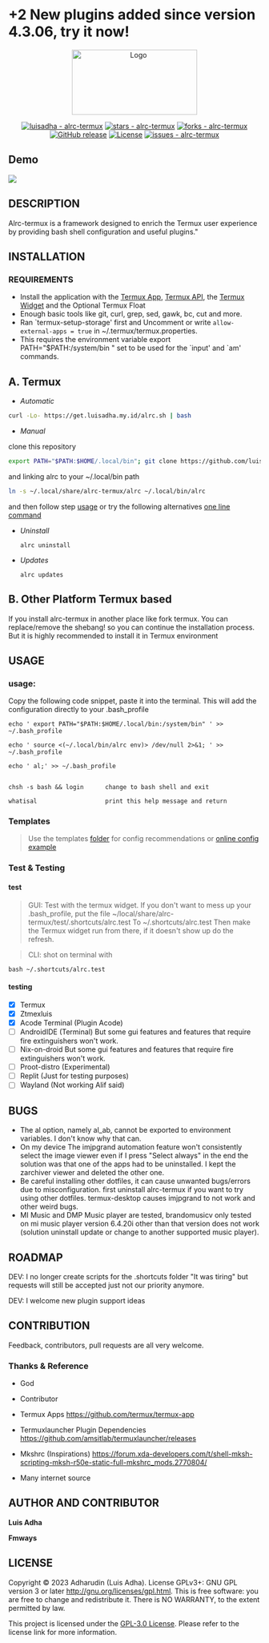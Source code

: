 # +2 New plugins added since version 4.3.06, try it now!

<p align="center">
  <img src="./img/alrc-favicon.svg" alt="Logo" sanitize=true height="130" width="250" />
</p>
<div align="center">
<a href="https://github.com/luisadha/alrc-termux" title="Go to GitHub repo"><img src="https://img.shields.io/static/v1?label=luisadha&message=alrc-termux&color=blue&logo=github" alt="luisadha - alrc-termux"></a>
<a href="https://github.com/luisadha/alrc-termux"><img src="https://img.shields.io/github/stars/luisadha/alrc-termux?style=social" alt="stars - alrc-termux"></a>
<a href="https://github.com/luisadha/alrc-termux"><img src="https://img.shields.io/github/forks/luisadha/alrc-termux?style=social" alt="forks - alrc-termux"></a>
<!-- <a href="https://github.com/luisadha/alrc-termux/actions?query=workflow:%22GH+Pages+Deploy%22"><img src="https://github.com/luisadha/alrc-termux/workflows/GH%20Pages%20Deploy/badge.svg" alt="GH Pages Deploy"></a>
-->
<a href="https://github.com/luisadha/alrc-termux/releases/"><img src="https://img.shields.io/github/release/luisadha/alrc-termux?include_prereleases=&sort=semver&color=blue" alt="GitHub release"></a>
<a href="#license"><img src="https://img.shields.io/badge/License-GPLv3.0-blue" alt="License"></a>
<a href="https://github.com/luisadha/alrc-termux/issues"><img src="https://img.shields.io/github/issues/luisadha/alrc-termux" alt="issues - alrc-termux"></a>
</div>

<h2>Demo</h2>
<a href="https://asciinema.org/a/WBz9QOP5xNeKLFcIOB9wZYeBP" target="_blank"><img src="https://asciinema.org/a/WBz9QOP5xNeKLFcIOB9wZYeBP.svg" /></a>

<!-- [![Shorts Video](https://img.youtube.com/vi/9X6naGKNOys/0.jpg)](https://www.youtube.com/shorts/9X6naGKNOys) -->
DESCRIPTION
-----------
Alrc-termux is a framework designed to enrich the Termux user experience by providing bash shell configuration and useful plugins."

INSTALLATION
------------

### REQUIREMENTS
- Install the application with the [Termux App](https://f-droid.org/packages/com.termux/),
[Termux API](https://f-droid.org/packages/com.termux.api/), the [Termux Widget](https://f-droid.org/packages/com.termux.widget/) and the Optional Termux Float
- Enough basic tools like git, curl, grep, sed, gawk, bc, cut and more.
- Ran \`termux-setup-storage' first and Uncomment or write `allow-external-apps = true` in ~/.termux/termux.properties.
- This requires the environment variable export PATH="$PATH:/system/bin " set to be used for the \`input' and \`am' commands.


A. Termux
---------
- *Automatic*

```sh
curl -Lo- https://get.luisadha.my.id/alrc.sh | bash
```

- *Manual*
	
clone this repository

```sh
export PATH="$PATH:$HOME/.local/bin"; git clone https://github.com/luisadha/alrc-termux.git ~/.local/share/alrc-termux
```

<!--if you use github (**recommended**)

```sh
export PATH="$PATH:$HOME/.local/bin"; git clone https://github.com/luisadha/alrc-termux.git ~/.local/share/alrc-termux
``` -->


and linking alrc to your ~/.local/bin path

```sh
ln -s ~/.local/share/alrc-termux/alrc ~/.local/bin/alrc
```

and then follow step [usage](#usage) or try the following alternatives [one line command](#test)

- *Uninstall*

	```
	alrc uninstall
	```

- *Updates*

	```
	alrc updates
	```

B. Other Platform Termux based
------------------------------

  If you install alrc-termux in another place like fork termux. You can replace/remove the shebang! so you can continue the installation process. But it is highly recommended to install it in Termux environment

USAGE
-----

### usage:

Copy the following code snippet, paste it into the terminal. This will add the configuration directly to your .bash_profile

```text
echo ' export PATH="$PATH:$HOME/.local/bin:/system/bin" ' >> ~/.bash_profile

echo ' source <(~/.local/bin/alrc env)> /dev/null 2>&1; ' >> ~/.bash_profile

echo ' al;' >> ~/.bash_profile
```

```text

chsh -s bash && login      change to bash shell and exit

whatisal                   print this help message and return
```

### Templates
> Use the templates [folder](https://github.com/luisadha/alrc-termux/tree/main/templates) for config recommendations or [online config example](https://luisadha.my.id)

### Test & Testing
#### test
> GUI: Test with the termux widget. If you don't want to mess up your .bash_profile, put the file ~/local/share/alrc-termux/test/.shortcuts/alrc.test To ~/.shortcuts/alrc.test Then make the Termux widget run from there, if it doesn't show up do the refresh.

> CLI: shot on terminal with 

```
bash ~/.shortcuts/alrc.test 
```

#### testing

- [x] Termux
- [x] Ztmexluis
- [x] Acode Terminal (Plugin Acode)
- [ ] AndroidIDE (Terminal) But some gui features and features that require fire extinguishers won't work.
- [ ] Nix-on-droid But some gui features and features that require fire extinguishers won't work.
- [ ] Proot-distro (Experimental)
- [ ] Replit (Just for testing purposes)
- [ ] Wayland (Not working Alif said)

BUGS
----
- The al option, namely al_ab, cannot be exported to environment variables. I don't know why that can.
- On my device The imjpgrand automation feature won't consistently select the image viewer even if I press "Select always" in the end the solution was that one of the apps had to be uninstalled. I kept the zarchiver viewer and deleted the other one.
- Be careful installing other dotfiles, it can cause unwanted bugs/errors due to misconfiguration. first uninstall alrc-termux if you want to try using other dotfiles. termux-desktop causes imjpgrand to not work and other weird bugs.
- MI Music and DMP Music player are tested, brandomusicv only tested on mi music player version 6.4.20i other than that version does not work (solution uninstall update or change to another supported music player).



ROADMAP
-------

DEV: I no longer create scripts for the .shortcuts folder "It was tiring" but requests will still be accepted just not our priority anymore.

DEV: I welcome new plugin support ideas

CONTRIBUTION
------------
Feedback, contributors, pull requests are all very welcome.

### Thanks & Reference

- God 
 
- Contributor

- Termux Apps https://github.com/termux/termux-app

- Termuxlauncher  Plugin Dependencies  https://github.com/amsitlab/termuxlauncher/releases

- Mkshrc (Inspirations) https://forum.xda-developers.com/t/shell-mksh-scripting-mksh-r50e-static-full-mkshrc_mods.2770804/

- Many internet source

AUTHOR AND CONTRIBUTOR
----------------------
__Luis Adha__

__Fmways__

LICENSE
-------
Copyright © 2023 Adharudin (Luis Adha). License GPLv3+: GNU GPL version 3 or later http://gnu.org/licenses/gpl.html. This is free software: you are free to change and redistribute it. There is NO WARRANTY, to the extent permitted by law.

This project is licensed under the [GPL-3.0 License](https://www.gnu.org/licenses/gpl-3.0.en.html). Please refer to the license link for more information.
